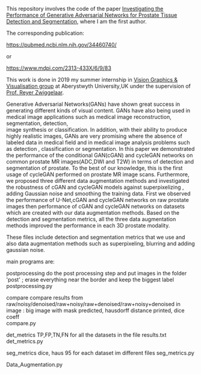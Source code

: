 This repository involves the code of the paper [Investigating the Performance of Generative Adversarial Networks for Prostate Tissue Detection and
Segmentation](https://pubmed.ncbi.nlm.nih.gov/34460740/), where I am the first author.

The corresponding publication: 

https://pubmed.ncbi.nlm.nih.gov/34460740/

or

https://www.mdpi.com/2313-433X/6/9/83

This work is done in 2019 my summer internship in [Vision Graphics & Visualisation group](https://www.aber.ac.uk/en/cs/research/vgv/) at Aberystwyth University,UK under the supervision of [Prof. Reyer Zwiggelaar](https://www.aber.ac.uk/en/cs/staff-profiles/listing/profile/rrz/).


Generative Adversarial Networks(GANs) have shown great success in generating different kinds of visual content. 
GANs have also being used in medical image applications such as medical image reconstruction, segmentation, detection,  
image synthesis or classification. In addition, with their ability to produce highly realistic images, GANs are very 
promising where the absence of labeled data in medical field and in medical image analysis problems such as detection , 
classification or segmentation.  In this paper we demonstrated the performance of the conditional GAN(cGAN) and cycleGAN 
networks on common prostate MR images(ADC,DWI and T2W) in terms of detection and segmentation of prostate.
To the best of our knowledge, this is the first usage of cycleGAN performed on prostate MR image scans. 
Furthermore, we proposed three different data augmentation methods and investigated the robustness of cGAN and 
cycleGAN models against superpixelizing , adding Gaussian noise and smoothing the training data. 
First we observed the performance of U-Net,cGAN and cycleGAN networks on raw prostate images then performance of 
cGAN and cycleGAN networks on datasets which are created with our data augmentation methods. Based on the detection 
and segmentation metrics, all the three data augmentation methods improved the performance in each 3D prostate modality.





These files include detection and segmentation metrics that we use and also data augmentation methods 
such as superpixeling, blurring and adding gaussian noise.

main programs are:

postprocessing 
    do the post processing step and put images in the folder 'post' ; erase everything near the border and 
keep the biggest label
    postprocessing.py
    

compare 
    compare results from raw/noisy/denoised/raw+noisy/raw+denoised/raw+noisy+denoised 
    in image : big image with mask predicted, hausdorff distance printed, dice coeff        
    compare.py
    

det_metrics 
    TP,FP,TN,FN for all the datasets in the file results.txt
    det_metrics.py
    

seg_metrics 
    dice, haus 95 for each dataset im different files 
    seg_metrics.py
   

Data_Augmentation.py
    
